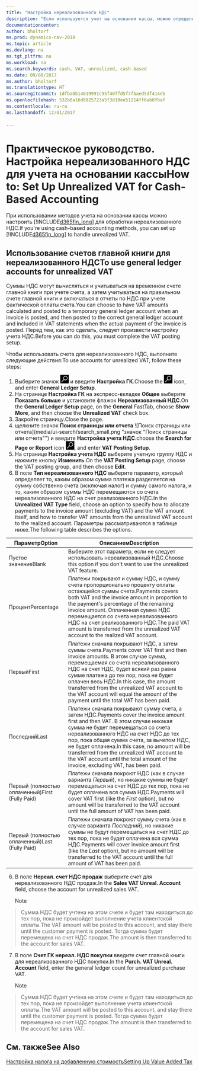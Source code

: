 ```yaml
---
title: "Настройка нереализованного НДС"
description: "Если используется учет на основании кассы, можно определить способ обработки нереализованного НДС для продаж и покупок."
documentationcenter: 
author: bholtorf
ms.prod: dynamics-nav-2018
ms.topic: article
ms.devlang: na
ms.tgt_pltfrm: na
ms.workload: na
ms.search.keywords: cash, VAT, unrealized, cash-based
ms.date: 09/08/2017
ms.author: bholtorf
ms.translationtype: HT
ms.sourcegitcommit: 1dfba8b14019991c95f40ffd5f7fbaed5df414eb
ms.openlocfilehash: 532b8a16d8825723a5f3d10ee51214ff6ab8fbaf
ms.contentlocale: ru-ru
ms.lasthandoff: 12/01/2017

---
```


# <a name="how-to-set-up-unrealized-vat-for-cash-based-accounting"></a><span data-ttu-id="b8c85-103">Практическое руководство. Настройка нереализованного НДС для учета на основании кассы</span><span class="sxs-lookup"><span data-stu-id="b8c85-103">How to: Set Up Unrealized VAT for Cash-Based Accounting</span></span>
<span data-ttu-id="b8c85-104">При использовании методов учета на основании кассы можно настроить [!INCLUDE[d365fin_long](includes/d365fin_long_md.md)] для обработки нереализованного НДС.</span><span class="sxs-lookup"><span data-stu-id="b8c85-104">If you're using cash-based accounting methods, you can set up [!INCLUDE[d365fin_long](includes/d365fin_long_md.md)] to handle unrealized VAT.</span></span>

## <a name="to-use-general-ledger-accounts-for-unrealized-vat"></a><span data-ttu-id="b8c85-105">Использование счетов главной книги для нереализованного НДС</span><span class="sxs-lookup"><span data-stu-id="b8c85-105">To use general ledger accounts for unrealized VAT</span></span>
<span data-ttu-id="b8c85-106">Суммы НДС могут вычисляться и учитываться на временном счете главной книги при учете счета, а затем учитываться на правильном счете главной книги и включаться в отчеты по НДС при учете фактической оплаты счета.</span><span class="sxs-lookup"><span data-stu-id="b8c85-106">You can choose to have VAT amounts calculated and posted to a temporary general ledger account when an invoice is posted, and then posted to the correct general ledger account and included in VAT statements when the actual payment of the invoice is posted.</span></span> <span data-ttu-id="b8c85-107">Перед тем, как это сделать, следует произвести настройку учета НДС.</span><span class="sxs-lookup"><span data-stu-id="b8c85-107">Before you can do this, you must complete the VAT posting setup.</span></span>

<span data-ttu-id="b8c85-108">Чтобы использовать счета для нереализованного НДС, выполните следующие действия:</span><span class="sxs-lookup"><span data-stu-id="b8c85-108">To use accounts for unrealized VAT, follow these steps:</span></span>
1. <span data-ttu-id="b8c85-109">Выберите значок ![Поиск страницы или отчета](media/ui-search/search_small.png "Значок поиска страницы или отчета") и введите **Настройка ГК**.</span><span class="sxs-lookup"><span data-stu-id="b8c85-109">Choose the ![Search for Page or Report](media/ui-search/search_small.png "Search for Page or Report icon") icon, and enter **General Ledger Setup**.</span></span> 
2. <span data-ttu-id="b8c85-110">На странице **Настройка ГК** на экспресс-вкладке **Общее** выберите **Показать больше** и установите флажок **Нереализованный НДС**.</span><span class="sxs-lookup"><span data-stu-id="b8c85-110">On the **General Ledger Setup** page, on the **General** FastTab, choose **Show More**, and then choose the **Unrealized VAT** check box.</span></span>
3. <span data-ttu-id="b8c85-111">Закройте страницу.</span><span class="sxs-lookup"><span data-stu-id="b8c85-111">Close the page.</span></span>
4. <span data-ttu-id="b8c85-112">щелкните значок **Поиск страницы или отчета** ![Поиск страницы или отчета](media/ui-search/search_small.png "значок "Поиск страницы или отчета"") и введите **Настройка учета НДС**.</span><span class="sxs-lookup"><span data-stu-id="b8c85-112">choose the **Search for Page or Report** icon ![Search for Page or Report](media/ui-search/search_small.png "Search for Page or Report icon"), and enter **VAT Posting Setup**.</span></span> 
5. <span data-ttu-id="b8c85-113">На странице **Настройка учета НДС** выберите учетную группу НДС и нажмите кнопку **Изменить**.</span><span class="sxs-lookup"><span data-stu-id="b8c85-113">On the **VAT Posting Setup** page, choose the VAT posting group, and then choose **Edit**.</span></span> 
6. <span data-ttu-id="b8c85-114">В поле **Тип нереализованного НДС** выберите параметр, который определяет то, каким образом сумма платежа разделяется на сумму собственно счета (исключая налог) и сумму самого налога, и то, каким образом суммы НДС перемещаются со счета нереализованного НДС на счет реализованного НДС.</span><span class="sxs-lookup"><span data-stu-id="b8c85-114">In the **Unrealized VAT Type** field, choose an option to specify how to allocate payments to the invoice amount (excluding VAT) and the VAT amount itself, and how to transfer VAT amounts from the unrealized VAT account to the realized account.</span></span> <span data-ttu-id="b8c85-115">Параметры рассматриваются в таблице ниже.</span><span class="sxs-lookup"><span data-stu-id="b8c85-115">The following table describes the options.</span></span>

| <span data-ttu-id="b8c85-116">Параметр</span><span class="sxs-lookup"><span data-stu-id="b8c85-116">Option</span></span> | <span data-ttu-id="b8c85-117">Описанием</span><span class="sxs-lookup"><span data-stu-id="b8c85-117">Description</span></span> |
| --- | --- |
| <span data-ttu-id="b8c85-118">Пустое значение</span><span class="sxs-lookup"><span data-stu-id="b8c85-118">Blank</span></span> | <span data-ttu-id="b8c85-119">Выберите этот параметр, если не следует использовать нереализованный НДС.</span><span class="sxs-lookup"><span data-stu-id="b8c85-119">Choose this option if you don't want to use the unrealized VAT feature.</span></span> |
| <span data-ttu-id="b8c85-120">Процент</span><span class="sxs-lookup"><span data-stu-id="b8c85-120">Percentage</span></span> | <span data-ttu-id="b8c85-121">Платежи покрывают и сумму НДС, и сумму счета пропорционально проценту оплаты остающейся суммы счета.</span><span class="sxs-lookup"><span data-stu-id="b8c85-121">Payments covers both VAT and the invoice amount in proportion to the payment's percentage of the remaining invoice amount.</span></span> <span data-ttu-id="b8c85-122">Оплаченная сумма НДС перемещается со счета нереализованного НДС на счет реализованного НДС.</span><span class="sxs-lookup"><span data-stu-id="b8c85-122">The paid VAT amount is transferred from the unrealized VAT account to the realized VAT account.</span></span> |
| <span data-ttu-id="b8c85-123">Первый</span><span class="sxs-lookup"><span data-stu-id="b8c85-123">First</span></span> | <span data-ttu-id="b8c85-124">Платежи сначала покрывают НДС, а затем суммы счета.</span><span class="sxs-lookup"><span data-stu-id="b8c85-124">Payments cover VAT first and then invoice amounts.</span></span> <span data-ttu-id="b8c85-125">В этом случае сумма, перемещаемая со счета нереализованного НДС на счет НДС, будет всякий раз равна сумме платежа до тех пор, пока не будет оплачен весь НДС.</span><span class="sxs-lookup"><span data-stu-id="b8c85-125">In this case, the amount transferred from the unrealized VAT account to the VAT account will equal the amount of the payment until the total VAT has been paid.</span></span> |
| <span data-ttu-id="b8c85-126">Последний</span><span class="sxs-lookup"><span data-stu-id="b8c85-126">Last</span></span> | <span data-ttu-id="b8c85-127">Платежи сначала покрывают сумму счета, а затем НДС.</span><span class="sxs-lookup"><span data-stu-id="b8c85-127">Payments cover the invoice amount first and then VAT.</span></span> <span data-ttu-id="b8c85-128">В этом случае никакая сумма не будет перемещаться со счета нереализованного НДС на счет НДС до тех пор, пока общая сумма счета, за вычетом НДС, не будет оплачена.</span><span class="sxs-lookup"><span data-stu-id="b8c85-128">In this case, no amount will be transferred from the unrealized VAT account to the VAT account until the total amount of the invoice, excluding VAT, has been paid.</span></span> |
| <span data-ttu-id="b8c85-129">Первый (полностью оплаченный)</span><span class="sxs-lookup"><span data-stu-id="b8c85-129">First (Fully Paid)</span></span> | <span data-ttu-id="b8c85-130">Платежи сначала покроют НДС (как в случае варианта _Первый_), но никакие суммы не будут перемещаться на счет НДС до тех пор, пока не будет оплачена вся сумма НДС.</span><span class="sxs-lookup"><span data-stu-id="b8c85-130">Payments will cover VAT first (like the _First_ option), but no amount will be transferred to the VAT account until the full amount of VAT has been paid.</span></span> |
| <span data-ttu-id="b8c85-131">Первый (полностью оплаченный)</span><span class="sxs-lookup"><span data-stu-id="b8c85-131">Last (Fully Paid)</span></span> | <span data-ttu-id="b8c85-132">Платежи сначала покроют сумму счета (как в случае варианта _Последний_), но никакие суммы не будут перемещаться на счет НДС до тех пор, пока не будет оплачена вся сумма НДС.</span><span class="sxs-lookup"><span data-stu-id="b8c85-132">Payments will cover invoice amount first (like the _Last_ option), but no amount will be transferred to the VAT account until the full amount of VAT has been paid.</span></span> |

6. <span data-ttu-id="b8c85-133">В поле **Нереал. счет НДС продаж** выберите счет для нереализованного НДС продаж.</span><span class="sxs-lookup"><span data-stu-id="b8c85-133">In the **Sales VAT Unreal. Account** field, choose the account for unrealized sales VAT.</span></span>

    > [!NOTE]  
>   <span data-ttu-id="b8c85-134">Сумма НДС будет учтена на этом счете и будет там находиться до тех пор, пока не произойдет выполнение учета клиентской оплаты.</span><span class="sxs-lookup"><span data-stu-id="b8c85-134">The VAT amount will be posted to this account, and stay there until the customer payment is posted.</span></span> <span data-ttu-id="b8c85-135">Тогда сумма будет перемещена на счет НДС продаж.</span><span class="sxs-lookup"><span data-stu-id="b8c85-135">The amount is then transferred to the account for sales VAT.</span></span>
7. <span data-ttu-id="b8c85-136">В поле **Счет ГК нереал. НДС покупки** введите счет главной книги для нереализованного НДС покупки.</span><span class="sxs-lookup"><span data-stu-id="b8c85-136">In the **Purch. VAT Unreal. Account** field, enter the general ledger count for unrealized purchase VAT.</span></span>

    > [!NOTE]  
>   <span data-ttu-id="b8c85-137">Сумма НДС будет учтена на этом счете и будет там находиться до тех пор, пока не произойдет выполнение учета клиентской оплаты.</span><span class="sxs-lookup"><span data-stu-id="b8c85-137">The VAT amount will be posted to this account, and stay there until the customer payment is posted.</span></span> <span data-ttu-id="b8c85-138">Тогда сумма будет перемещена на счет НДС продаж.</span><span class="sxs-lookup"><span data-stu-id="b8c85-138">The amount is then transferred to the account for sales VAT.</span></span>

## <a name="see-also"></a><span data-ttu-id="b8c85-139">См. также</span><span class="sxs-lookup"><span data-stu-id="b8c85-139">See Also</span></span>
[<span data-ttu-id="b8c85-140">Настройка налога на добавленную стоимость</span><span class="sxs-lookup"><span data-stu-id="b8c85-140">Setting Up Value Added Tax</span></span>](finance-setup-vat.md)
